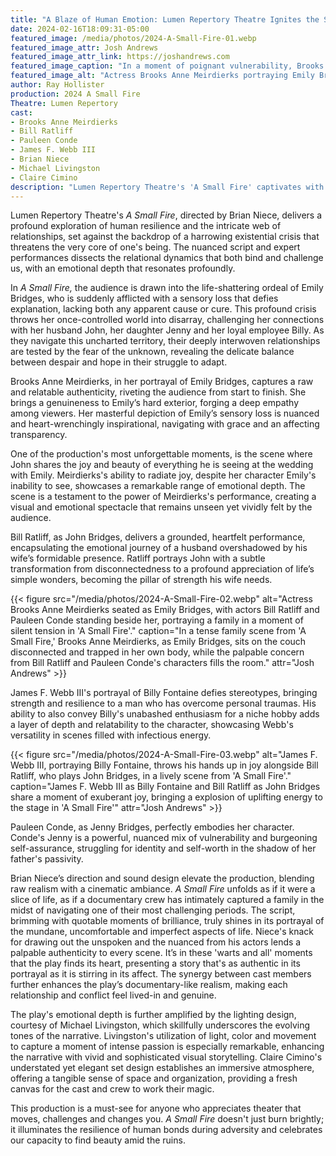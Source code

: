 ```yaml
---
title: "A Blaze of Human Emotion: Lumen Repertory Theatre Ignites the Stage with 'A Small Fire'"
date: 2024-02-16T18:09:31-05:00
featured_image: /media/photos/2024-A-Small-Fire-01.webp
featured_image_attr: Josh Andrews
featured_image_attr_link: https://joshandrews.com
featured_image_caption: "In a moment of poignant vulnerability, Brooks Anne Meirdierks as Emily Bridges and Bill Ratliff as John Bridges capture the silent agony and comfort of shared hardship in 'A Small Fire'."
featured_image_alt: "Actress Brooks Anne Meirdierks portraying Emily Bridges standing resolutely while actor Bill Ratliff as John Bridges leans on her shoulder in a display of emotional support in a scene from 'A Small Fire'."
author: Ray Hollister
production: 2024 A Small Fire
Theatre: Lumen Repertory
cast: 
- Brooks Anne Meirdierks
- Bill Ratliff
- Pauleen Conde
- James F. Webb III
- Brian Niece
- Michael Livingston
- Claire Cimino
description: "Lumen Repertory Theatre's 'A Small Fire' captivates with stellar performances and poignant storytelling, exploring resilience amidst a harrowing crisis."
---
```

Lumen Repertory Theatre's *A Small Fire*, directed by Brian Niece, delivers a profound exploration of human resilience and the intricate web of relationships, set against the backdrop of a harrowing existential crisis that threatens the very core of one's being. The nuanced script and expert performances dissects the relational dynamics that both bind and challenge us, with an emotional depth that resonates profoundly.
<!--more-->
In *A Small Fire,* the audience is drawn into the life-shattering ordeal of Emily Bridges, who is suddenly afflicted with a sensory loss that defies explanation, lacking both any apparent cause or cure. This profound crisis throws her once-controlled world into disarray, challenging her connections with her husband John, her daughter Jenny and her loyal employee Billy. As they navigate this uncharted territory, their deeply interwoven relationships are tested by the fear of the unknown, revealing the delicate balance between despair and hope in their struggle to adapt.

Brooks Anne Meirdierks, in her portrayal of Emily Bridges, captures a raw and relatable authenticity, riveting the audience from start to finish. She brings a genuineness to Emily’s hard exterior, forging a deep empathy among viewers. Her masterful depiction of Emily’s sensory loss is nuanced and heart-wrenchingly inspirational, navigating with grace and an affecting transparency.

One of the production's most unforgettable moments, is the scene where John shares the joy and beauty of everything he is seeing at the wedding with Emily. Meirdierks's ability to radiate joy, despite her character Emily's inability to see, showcases a remarkable range of emotional depth. The scene is a testament to the power of Meirdierks's performance, creating a visual and emotional spectacle that remains unseen yet vividly felt by the audience.

Bill Ratliff, as John Bridges, delivers a grounded, heartfelt performance, encapsulating the emotional journey of a husband overshadowed by his wife’s formidable presence. Ratliff portrays John with a subtle transformation from disconnectedness to a profound appreciation of life’s simple wonders, becoming the pillar of strength his wife needs.

{{< figure src="/media/photos/2024-A-Small-Fire-02.webp" alt="Actress Brooks Anne Meirdierks seated as Emily Bridges, with actors Bill Ratliff and Pauleen Conde standing beside her, portraying a family in a moment of silent tension in 'A Small Fire'." caption="In a tense family scene from 'A Small Fire,' Brooks Anne Meirdierks, as Emily Bridges, sits on the couch disconnected and trapped in her own body, while the palpable concern from Bill Ratliff and Pauleen Conde's characters fills the room." attr="Josh Andrews" >}}

James F. Webb III's portrayal of Billy Fontaine defies stereotypes, bringing strength and resilience to a man who has overcome personal traumas. His ability to also convey Billy's unabashed enthusiasm for a niche hobby adds a layer of depth and relatability to the character, showcasing Webb's versatility in scenes filled with infectious energy. 

{{< figure src="/media/photos/2024-A-Small-Fire-03.webp" alt="James F. Webb III, portraying Billy Fontaine, throws his hands up in joy alongside Bill Ratliff, who plays John Bridges, in a lively scene from 'A Small Fire'." caption="James F. Webb III as Billy Fontaine and Bill Ratliff as John Bridges share a moment of exuberant joy, bringing a explosion of uplifting energy to the stage in 'A Small Fire'" attr="Josh Andrews" >}}

Pauleen Conde, as Jenny Bridges, perfectly embodies her character. Conde's Jenny is a powerful, nuanced mix of vulnerability and burgeoning self-assurance, struggling for identity and self-worth in the shadow of her father's passivity.

Brian Niece’s direction and sound design elevate the production, blending raw realism with a cinematic ambiance. *A Small Fire* unfolds as if it were a slice of life, as if a documentary crew has intimately captured a family in the midst of navigating one of their most challenging periods. The script, brimming with quotable moments of brilliance, truly shines in its portrayal of the mundane, uncomfortable and imperfect aspects of life. Niece's knack for drawing out the unspoken and the nuanced from his actors lends a palpable authenticity to every scene. It’s in these 'warts and all' moments that the play finds its heart, presenting a story that's as authentic in its portrayal as it is stirring in its affect. The synergy between cast members further enhances the play’s documentary-like realism, making each relationship and conflict feel lived-in and genuine.

The play's emotional depth is further amplified by the lighting design, courtesy of Michael Livingston, which skillfully underscores the evolving tones of the narrative. Livingston's utilization of light, color and movement to capture a moment of intense passion is especially remarkable, enhancing the narrative with vivid and sophisticated visual storytelling. Claire Cimino's understated yet elegant set design establishes an immersive atmosphere, offering a tangible sense of space and organization, providing a fresh canvas for the cast and crew to work their magic.

This production is a must-see for anyone who appreciates theater that moves, challenges and changes you. *A Small Fire* doesn't just burn brightly; it illuminates the resilience of human bonds during adversity and celebrates our capacity to find beauty amid the ruins.